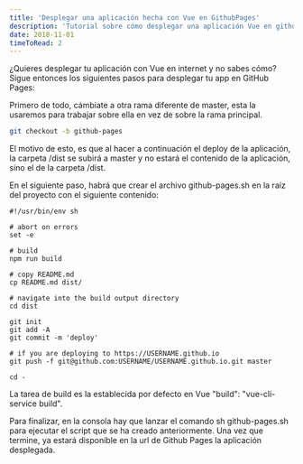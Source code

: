 ```yaml
---
title: 'Desplegar una aplicación hecha con Vue en GithubPages'
description: 'Tutorial sobre cómo desplegar una aplicación Vue en github pages'
date: 2018-11-01
timeToRead: 2
---
```


¿Quieres desplegar tu aplicación con Vue en internet y no sabes cómo? Sigue entonces los siguientes pasos para desplegar tu app en GitHub Pages:

Primero de todo, cámbiate a otra rama diferente de master, esta la usaremos para trabajar sobre ella en vez de sobre la rama principal.

```bash
git checkout -b github-pages
```

El motivo de esto, es que al hacer a continuación el deploy de la aplicación, la carpeta <span class="code">/dist</span> se subirá a master y no estará el contenido de la aplicación, sino el de la carpeta <span class="code">/dist</span>.

En el siguiente paso, habrá que crear el archivo <span class="code">github-pages.sh</span> en la raíz del proyecto con el siguiente contenido:

```shell
#!/usr/bin/env sh

# abort on errors
set -e

# build
npm run build

# copy README.md
cp README.md dist/

# navigate into the build output directory
cd dist

git init
git add -A
git commit -m 'deploy'

# if you are deploying to https://USERNAME.github.io
git push -f git@github.com:USERNAME/USERNAME.github.io.git master

cd -
```

La tarea de build es la establecida por defecto en <span class='vue'>Vue</span> <span class='code'>"build": "vue-cli-service build"</span>.

Para finalizar, en la consola hay que lanzar el comando <span class='code'>sh github-pages.sh</span> para ejecutar el script que se ha creado anteriormente. Una vez que termine, ya estará disponible en la url de Github Pages la aplicación desplegada.
